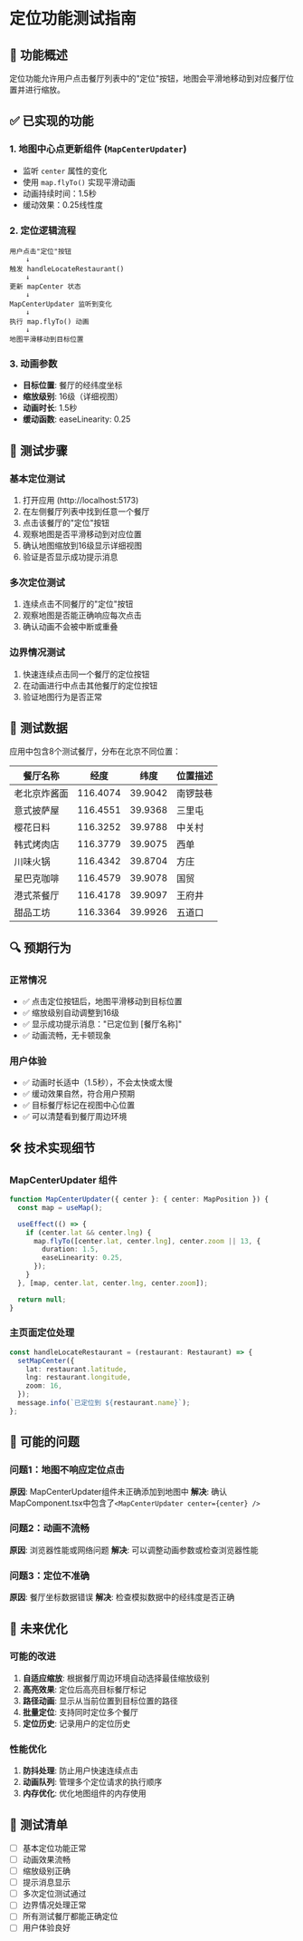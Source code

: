 # 定位功能测试指南

## 🎯 功能概述

定位功能允许用户点击餐厅列表中的"定位"按钮，地图会平滑地移动到对应餐厅位置并进行缩放。

## ✅ 已实现的功能

### 1. 地图中心点更新组件 (`MapCenterUpdater`)
- 监听 `center` 属性的变化
- 使用 `map.flyTo()` 实现平滑动画
- 动画持续时间：1.5秒
- 缓动效果：0.25线性度

### 2. 定位逻辑流程
```
用户点击"定位"按钮
    ↓
触发 handleLocateRestaurant()
    ↓
更新 mapCenter 状态
    ↓
MapCenterUpdater 监听到变化
    ↓
执行 map.flyTo() 动画
    ↓
地图平滑移动到目标位置
```

### 3. 动画参数
- **目标位置**: 餐厅的经纬度坐标
- **缩放级别**: 16级（详细视图）
- **动画时长**: 1.5秒
- **缓动函数**: easeLinearity: 0.25

## 🧪 测试步骤

### 基本定位测试
1. 打开应用 (http://localhost:5173)
2. 在左侧餐厅列表中找到任意一个餐厅
3. 点击该餐厅的"定位"按钮
4. 观察地图是否平滑移动到对应位置
5. 确认地图缩放到16级显示详细视图
6. 验证是否显示成功提示消息

### 多次定位测试
1. 连续点击不同餐厅的"定位"按钮
2. 观察地图是否能正确响应每次点击
3. 确认动画不会被中断或重叠

### 边界情况测试
1. 快速连续点击同一个餐厅的定位按钮
2. 在动画进行中点击其他餐厅的定位按钮
3. 验证地图行为是否正常

## 📍 测试数据

应用中包含8个测试餐厅，分布在北京不同位置：

| 餐厅名称 | 经度 | 纬度 | 位置描述 |
|---------|------|------|----------|
| 老北京炸酱面 | 116.4074 | 39.9042 | 南锣鼓巷 |
| 意式披萨屋 | 116.4551 | 39.9368 | 三里屯 |
| 樱花日料 | 116.3252 | 39.9788 | 中关村 |
| 韩式烤肉店 | 116.3779 | 39.9075 | 西单 |
| 川味火锅 | 116.4342 | 39.8704 | 方庄 |
| 星巴克咖啡 | 116.4579 | 39.9078 | 国贸 |
| 港式茶餐厅 | 116.4178 | 39.9097 | 王府井 |
| 甜品工坊 | 116.3364 | 39.9926 | 五道口 |

## 🔍 预期行为

### 正常情况
- ✅ 点击定位按钮后，地图平滑移动到目标位置
- ✅ 缩放级别自动调整到16级
- ✅ 显示成功提示消息："已定位到 [餐厅名称]"
- ✅ 动画流畅，无卡顿现象

### 用户体验
- ✅ 动画时长适中（1.5秒），不会太快或太慢
- ✅ 缓动效果自然，符合用户预期
- ✅ 目标餐厅标记在视图中心位置
- ✅ 可以清楚看到餐厅周边环境

## 🛠️ 技术实现细节

### MapCenterUpdater 组件
```typescript
function MapCenterUpdater({ center }: { center: MapPosition }) {
  const map = useMap();

  useEffect(() => {
    if (center.lat && center.lng) {
      map.flyTo([center.lat, center.lng], center.zoom || 13, {
        duration: 1.5,
        easeLinearity: 0.25,
      });
    }
  }, [map, center.lat, center.lng, center.zoom]);

  return null;
}
```

### 主页面定位处理
```typescript
const handleLocateRestaurant = (restaurant: Restaurant) => {
  setMapCenter({
    lat: restaurant.latitude,
    lng: restaurant.longitude,
    zoom: 16,
  });
  message.info(`已定位到 ${restaurant.name}`);
};
```

## 🐛 可能的问题

### 问题1：地图不响应定位点击
**原因**: MapCenterUpdater组件未正确添加到地图中
**解决**: 确认MapComponent.tsx中包含了`<MapCenterUpdater center={center} />`

### 问题2：动画不流畅
**原因**: 浏览器性能或网络问题
**解决**: 可以调整动画参数或检查浏览器性能

### 问题3：定位不准确
**原因**: 餐厅坐标数据错误
**解决**: 检查模拟数据中的经纬度是否正确

## 🚀 未来优化

### 可能的改进
1. **自适应缩放**: 根据餐厅周边环境自动选择最佳缩放级别
2. **高亮效果**: 定位后高亮目标餐厅标记
3. **路径动画**: 显示从当前位置到目标位置的路径
4. **批量定位**: 支持同时定位多个餐厅
5. **定位历史**: 记录用户的定位历史

### 性能优化
1. **防抖处理**: 防止用户快速连续点击
2. **动画队列**: 管理多个定位请求的执行顺序
3. **内存优化**: 优化地图组件的内存使用

## 📝 测试清单

- [ ] 基本定位功能正常
- [ ] 动画效果流畅
- [ ] 缩放级别正确
- [ ] 提示消息显示
- [ ] 多次定位测试通过
- [ ] 边界情况处理正常
- [ ] 所有测试餐厅都能正确定位
- [ ] 用户体验良好
